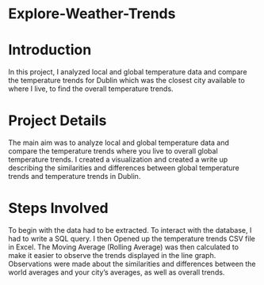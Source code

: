 # Explore-Weather-Trends

# Introduction
In this project, I analyzed local and global temperature data and compare the temperature trends for Dublin which was the closest city available to where I live, to find the overall temperature trends.

# Project Details
The  main aim was to analyze local and global temperature data and compare the temperature trends where you live to overall global temperature trends. I created a visualization and created a write up describing the similarities and differences between global temperature trends and temperature trends in Dublin.

# Steps Involved
To begin with the data had to be extracted. To interact with the database, I had to write a SQL query. I then Opened up the temperature trends CSV file in Excel. The Moving Average (Rolling Average) was then calculated to make it easier to observe the trends displayed in the line graph. Observations were made about the similarities and differences between the world averages and your city’s averages, as well as overall trends.
